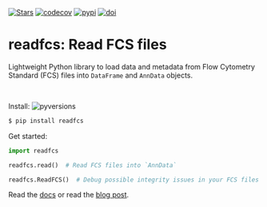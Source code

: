 [![Stars](https://img.shields.io/github/stars/laminlabs/readfcs?logo=GitHub&color=yellow)](https://github.com/laminlabs/readfcs)
[![codecov](https://codecov.io/gh/laminlabs/readfcs/branch/main/graph/badge.svg?token=6A5PYRX809)](https://codecov.io/gh/laminlabs/readfcs)
[![pypi](https://img.shields.io/pypi/v/readfcs?color=blue&label=pypi%20package)](https://pypi.org/project/readfcs)
[![doi](https://img.shields.io/badge/doi-10.56528%2Frfcs-lightgrey)](https://doi.org/10.56528/rfcs)

# readfcs: Read FCS files

Lightweight Python library to load data and metadata from Flow Cytometry Standard (FCS) files into `DataFrame` and `AnnData` objects.

<br>

Install: ![pyversions](https://img.shields.io/pypi/pyversions/readfcs)

```bash
$ pip install readfcs
```

Get started:

```python
import readfcs

readfcs.read()  # Read FCS files into `AnnData`

readfcs.ReadFCS()  # Debug possible integrity issues in your FCS files
```

Read the [docs](https://lamin.ai/docs/readfcs) or read the [blog post](https://lamin.ai/blog/2022/readfcs).

